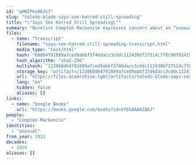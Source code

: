 ```yaml
---
id: "qHWIPmx063x7"
slug: "toledo-blade-says-sex-hatred-still-spreading"
title: "\"Says Sex Hatred Still Spreading\""
summary: "Novelist Compton Mackenzie expresses concern about an “asexual class” of people"
files:
  - name: "Transcript"
    filename: "says-sex-hatred-still-spreading-transcript.html"
    media_type: "text/html"
    hash: "60d64791889a7ced9abbf3746dacc3cddc1124386f27514c7f8c9079141938ff"
    hash_algorithm: "sha2-256"
    multihash: "122060d64791889a7ced9abbf3746dacc3cddc1124386f27514c7f8c9079141938ff"
    storage_key: "artifacts/122060d64791889a7ced9abbf3746dacc3cddc1124386f27514c7f8c9079141938ff"
    url: "https://files.acearchive.lgbt/artifacts/toledo-blade-says-sex-hatred-still-spreading/says-sex-hatred-still-spreading-transcript.html"
    lang: "en"
    hidden: false
    aliases: []
links:
  - name: "Google Books"
    url: "https://books.google.com/books?id=VYEkAAAAIBAJ"
people:
  - "Compton Mackenzie"
identities:
  - "asexual"
from_year: 1913
decades:
  - 1910
aliases: []
---
```

